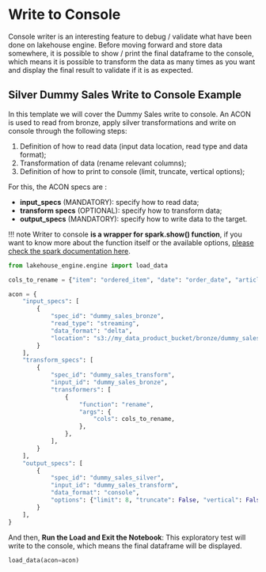 # Write to Console

Console writer is an interesting feature to debug / validate what have been done on lakehouse engine. Before moving forward and store data somewhere, it is possible to show / print the final dataframe to the console, which means it is possible to transform the data as many times as you want and display the final result to validate if it is as expected.

## Silver Dummy Sales Write to Console Example

In this template we will cover the Dummy Sales write to console. An ACON is used to read from bronze, apply silver transformations and write on console through the following steps:

1. Definition of how to read data (input data location, read type and data format);
2. Transformation of data (rename relevant columns);
3. Definition of how to print to console (limit, truncate, vertical options);

For this, the ACON specs are :

- **input_specs** (MANDATORY): specify how to read data;
- **transform specs** (OPTIONAL): specify how to transform data;
- **output_specs** (MANDATORY): specify how to write data to the target.

!!! note
    Writer to console **is a wrapper for spark.show() function**, if you want to know more about the function itself or the available options, [please check the spark documentation here](https://spark.apache.org/docs/latest/api/python/reference/pyspark.sql/api/pyspark.sql.DataFrame.show.html).

```python
from lakehouse_engine.engine import load_data

cols_to_rename = {"item": "ordered_item", "date": "order_date", "article": "article_id"}

acon = {
    "input_specs": [
        {
            "spec_id": "dummy_sales_bronze",
            "read_type": "streaming",
            "data_format": "delta",
            "location": "s3://my_data_product_bucket/bronze/dummy_sales",
        }
    ],
    "transform_specs": [
        {
            "spec_id": "dummy_sales_transform",
            "input_id": "dummy_sales_bronze",
            "transformers": [
                {
                    "function": "rename",
                    "args": {
                        "cols": cols_to_rename,
                    },
                },
            ],
        }
    ],
    "output_specs": [
        {
            "spec_id": "dummy_sales_silver",
            "input_id": "dummy_sales_transform",
            "data_format": "console",
            "options": {"limit": 8, "truncate": False, "vertical": False},
        }
    ],
}
```

And then, **Run the Load and Exit the Notebook**: This exploratory test will write to the console, which means the final
dataframe will be displayed.

```python
load_data(acon=acon)
```
